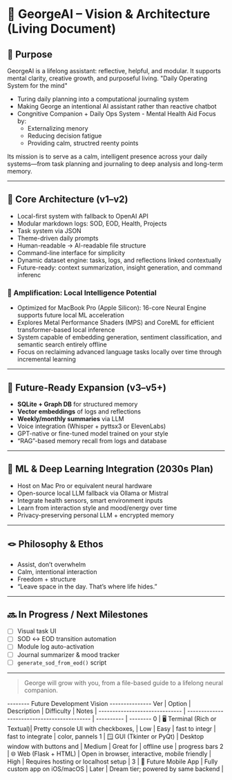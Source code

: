 # 🤖 GeorgeAI – Vision & Architecture (Living Document)

## 🌟 Purpose
GeorgeAI is a lifelong assistant: reflective, helpful, and modular. It supports mental clarity, creative growth, and purposeful living. "Daily Operating System for the mind" 

- Turing daily planning into a computational journaling system 
- Making George an intentional AI assistant rather than reactive chatbot
- Congnitive Companion + Daily Ops System - Mental Health Aid Focus by:
  - Externalizing menory
  - Reducing decision fatigue
  - Providing calm, structred reenty points

Its mission is to serve as a calm, intelligent presence across your daily systems—from task planning and journaling to deep analysis and long-term memory.

---

## 🧱 Core Architecture (v1–v2)
- Local-first system with fallback to OpenAI API
- Modular markdown logs: SOD, EOD, Health, Projects
- Task system via JSON
- Theme-driven daily prompts
- Human-readable → AI-readable file structure
- Command-line interface for simplicity
- Dynamic dataset engine: tasks, logs, and reflections linked contextually
- Future-ready: context summarization, insight generation, and command inferenc
  
### 🧠 Amplification: Local Intelligence Potential
- Optimized for MacBook Pro (Apple Silicon): 16-core Neural Engine supports future local ML acceleration
- Explores Metal Performance Shaders (MPS) and CoreML for efficient transformer-based local inference
- System capable of embedding generation, sentiment classification, and semantic search entirely offline
- Focus on reclaiming advanced language tasks locally over time through incremental learning
  

---

## 🔄 Future-Ready Expansion (v3–v5+)
- **SQLite + Graph DB** for structured memory
- **Vector embeddings** of logs and reflections
- **Weekly/monthly summaries** via LLM
- Voice integration (Whisper + pyttsx3 or ElevenLabs)
- GPT-native or fine-tuned model trained on your style
- “RAG”-based memory recall from logs and database

---

## 🧠 ML & Deep Learning Integration (2030s Plan)
- Host on Mac Pro or equivalent neural hardware
- Open-source local LLM fallback via Ollama or Mistral
- Integrate health sensors, smart environment inputs
- Learn from interaction style and mood/energy over time
- Privacy-preserving personal LLM + encrypted memory

---

## 🪢 Philosophy & Ethos
- Assist, don’t overwhelm
- Calm, intentional interaction
- Freedom + structure
- “Leave space in the day. That’s where life hides.”

---

## 🔜 In Progress / Next Milestones
- [ ] Visual task UI
- [ ] SOD ↔ EOD transition automation
- [ ] Module log auto-activation
- [ ] Journal summarizer & mood tracker
- [ ] `generate_sod_from_eod()` script

---

> George will grow with you, from a file-based guide to a lifelong neural companion.


-------- Future Development Vision ---------------
Ver | Option                         | Description                           | Difficulty   | Notes
| ------------------------------ | ------------------------------------------- | ---------- | --------
0 | 🖥️ Terminal (Rich or Textual)| Pretty console UI with checkboxes,  | Low        | Easy  | fast to integr
  | fast to integrate            | color, pannels 
1 | 🪟 GUI (Tkinter or PyQt)       | Desktop window with buttons and   | Medium     | Great for 
  | offline use                    | progress bars
2 | 🌐 Web (Flask + HTML)          | Open in browser, interactive, mobile friendly    | High       | Requires 
    hosting or localhost setup |
3 | 📱 Future Mobile App           | Fully custom app on iOS/macOS                    | Later      | Dream 
    tier; powered by same backend |
